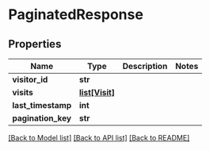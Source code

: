 # PaginatedResponse

## Properties
Name | Type | Description | Notes
------------ | ------------- | ------------- | -------------
**visitor_id** | **str** |  | 
**visits** | [**list[Visit]**](Visit.md) |  | 
**last_timestamp** | **int** |  | 
**pagination_key** | **str** |  | 

[[Back to Model list]](../README.md#documentation-for-models) [[Back to API list]](../README.md#documentation-for-api-endpoints) [[Back to README]](../README.md)

